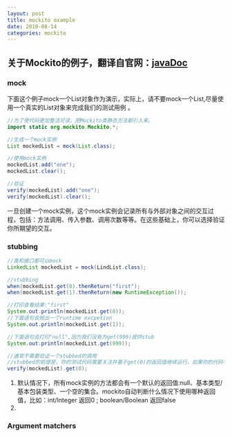 ```yaml
---
layout: post
title: mockito example
date: 2018-08-14
categories: mockito
---
```


## 关于Mockito的例子，翻译自官网：[javaDoc](http://static.javadoc.io/org.mockito/mockito-core/2.21.0/org/mockito/Mockito.html)

### mock
下面这个例子mock一个List对象作为演示，实际上，请不要mock一个List,尽量使用一个真实的List对象来完成我们的测试用例 。

```java
//为了使代码更加整洁可读，把Mockito类静态方法都引入来。
import static org.mockito.Mockito.*;

//生成一个mock实例
List mockedList = mock(List.class);

//使用mock实例
mockedList.add("one");
mockedList.clear();

//验证
verify(mockedList).add("one");
verify(mockedList).clear();

```

一旦创建一个mock实例，这个mock实例会记录所有与外部对象之间的交互过程，包括：方法调用、传入参数、调用次数等等。在这些基础上，你可以选择验证你所期望的交互。

### stubbing

```java
//类和接口都可以mock
LinkedList mockedList = mock(LindList.class);

//stubbing
when(mockedList.get(0).thenReturn("first");
when(mockedList.get(1).thenReturn(new RuntimeException());

//打印查看结果:"first"
System.out.println(mockedList.get(0));
//下面语句会抛出一个runtime excpetion
System.out.println(mockedList.get(1));

//下面语句会打印"null",因为我们没有为get(999)提供stub
System.out.println(mockedList.get(999));

//通常不需要验证一个stubbed的调用
//stubbed的前提是，你的测试代码需要关注并基于get(0)的返回值继续运行，如果你的代码不需要关注get(0)的返回值，则不需要stubbed
verify(mockedList).get(0);

```

1. 默认情况下，所有mock实例的方法都会有一个默认的返回值:null、基本类型/基本包装类型、一个空的集合。mockito自动判断什么情况下使用哪种返回值，比如：int/Integer 返回0 ; boolean/Boolean 返回false
2. 

### Argument matchers
